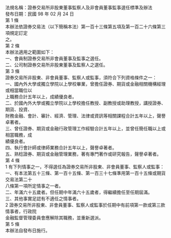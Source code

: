 法規名稱：證券交易所非股東董事監察人及非會員董事監事選任標準及辦法  
發布日期：民國 98 年 02 月 24 日  
第 1 條  
本辦法依證券交易法（以下簡稱本法）第一百十三條第五項及第一百二十六條第三項規定訂定  
之。  
第 2 條  
本辦法適用之範圍如下：  
一、會員制證券交易所非會員董事及監事之選任。  
二、公司制證券交易所非股東董事及監察人之選任。  
第 3 條  
證券交易所非股東、非會員董事、監察人或監事，須符合下列資格條件之一：  
一、國內外大學或獨立學院以上學校畢業，曾擔任證券、期貨或金融相關機構經理或相當職位以  
上職務合計五年以上，成績優良者。  
二、於國內外大學或獨立學院以上學校擔任教授、副教授或助理教授，講授證券、期貨、投資、  
財務金融、會計、審計、經濟、管理、法律或資訊等相關課程合計五年以上，聲譽卓著者。  
三、曾任證券、期貨或金融行政管理工作經驗合計五年以上，並曾任簡任職以上或相當職務，成  
績優良者。  
四、執行會計師或律師業務合計五年以上，聲譽卓著者。  
五、熟稔證券、期貨或金融管理業務，著有專門著作或研究報告，聲譽卓著者。  
第 4 條  
1 有下列情事之一，不得選任為證券交易所非股東、非會員董事、監察人或監事：  
一、有本法第五十三條、第一百十五條、第一百三十七條準用第一百十五條或期貨交易法第二十  
八條第一項所定情事之一者。  
二、年滿六十五歲者。但任期中年滿六十五歲者，得繼續擔任至任期屆滿。  
三、其他事實足認有不適任之情事者。  
2 證券交易所非股東、非會員董事、監察人或監事於任期中有前項第一款或第三款情事者，行政院  
金融監督管理委員會應解除其職務，並重新選派。  
第 5 條  
本辦法自發布日施行。  


